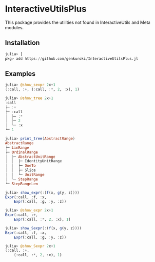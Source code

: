 # InteractiveUtilsPlus

<!--
[![Stable](https://img.shields.io/badge/docs-stable-blue.svg)](https://genkuroki.github.io/InteractiveUtilsPlus.jl/stable)
[![Dev](https://img.shields.io/badge/docs-dev-blue.svg)](https://genkuroki.github.io/InteractiveUtilsPlus.jl/dev)
[![Build Status](https://travis-ci.com/genkuroki/InteractiveUtilsPlus.jl.svg?branch=master)](https://travis-ci.com/genkuroki/InteractiveUtilsPlus.jl)
-->

This package provides the utilities not found in InteractiveUtils and Meta modules.

## Installation

```julia
julia> ]
pkg> add https://github.com/genkuroki/InteractiveUtilsPlus.jl
```

## Examples

```julia
julia> @show_sexpr 2x+1
(:call, :+, (:call, :*, 2, :x), 1)
```

```julia
julia> @show_tree 2x+1
:call
├─ :+
├─ :call
│  ├─ :*
│  ├─ 2
│  └─ :x
└─ 1
```

```julia
julia> print_tree(AbstractRange)
AbstractRange
├─ LinRange
├─ OrdinalRange
│  ├─ AbstractUnitRange
│  │  ├─ IdentityUnitRange
│  │  ├─ OneTo
│  │  ├─ Slice
│  │  └─ UnitRange
│  └─ StepRange
└─ StepRangeLen
```

```julia
julia> show_expr(:(f(x, g(y, z))))
Expr(:call, :f, :x, 
    Expr(:call, :g, :y, :z))
```

```julia
julia> @show_expr 2x+1
Expr(:call, :+, 
    Expr(:call, :*, 2, :x), 1)
```

```julia
julia> show_Sexpr(:(f(x, g(y, z))))
Expr(:call, :f, :x, 
    Expr(:call, :g, :y, :z))
```

```julia
julia> @show_Sexpr 2x+1
(:call, :+, 
    (:call, :*, 2, :x), 1)
```
